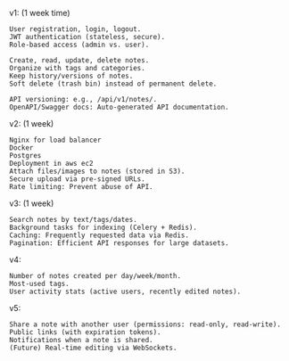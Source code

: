 
v1: (1 week time)

    User registration, login, logout.
    JWT authentication (stateless, secure).
    Role-based access (admin vs. user).
    
    Create, read, update, delete notes.
    Organize with tags and categories.
    Keep history/versions of notes.
    Soft delete (trash bin) instead of permanent delete.

    API versioning: e.g., /api/v1/notes/.
    OpenAPI/Swagger docs: Auto-generated API documentation.

v2: (1 week)

    Nginx for load balancer
    Docker
    Postgres
    Deployment in aws ec2
    Attach files/images to notes (stored in S3).
    Secure upload via pre-signed URLs.
    Rate limiting: Prevent abuse of API.

v3: (1 week)

    Search notes by text/tags/dates.
    Background tasks for indexing (Celery + Redis).
    Caching: Frequently requested data via Redis.
    Pagination: Efficient API responses for large datasets.

v4:

    Number of notes created per day/week/month.
    Most-used tags.
    User activity stats (active users, recently edited notes).

v5:

    Share a note with another user (permissions: read-only, read-write).
    Public links (with expiration tokens).
    Notifications when a note is shared.
    (Future) Real-time editing via WebSockets.
